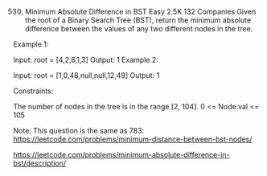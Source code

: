530. Minimum Absolute Difference in BST
Easy
2.5K
132
Companies
Given the root of a Binary Search Tree (BST), return the minimum absolute difference between the values of any two different nodes in the tree.

 

Example 1:


Input: root = [4,2,6,1,3]
Output: 1
Example 2:


Input: root = [1,0,48,null,null,12,49]
Output: 1
 

Constraints:

The number of nodes in the tree is in the range [2, 104].
0 <= Node.val <= 105
 

Note: This question is the same as 783: https://leetcode.com/problems/minimum-distance-between-bst-nodes/

https://leetcode.com/problems/minimum-absolute-difference-in-bst/description/
